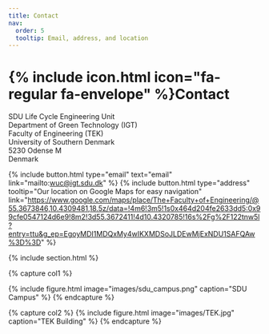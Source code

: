 ```yaml
---
title: Contact
nav:
  order: 5
  tooltip: Email, address, and location
---
```


# {% include icon.html icon="fa-regular fa-envelope" %}Contact

SDU Life Cycle Engineering Unit<br>
Department of Green Technology (IGT)<br>
Faculty of Engineering (TEK)<br>
University of Southern Denmark<br>
5230 Odense M<br>
Denmark

{%
  include button.html
  type="email"
  text="email"
  link="mailto:wuc@igt.sdu.dk"
%}
{%
  include button.html
  type="address"
  tooltip="Our location on Google Maps for easy navigation"
  link="https://www.google.com/maps/place/The+Faculty+of+Engineering/@55.3673846,10.4309481,18.5z/data=!4m6!3m5!1s0x464d204fe2633dd5:0x99cfe0547124d6e9!8m2!3d55.3672411!4d10.4320785!16s%2Fg%2F122tnw5l?entry=ttu&g_ep=EgoyMDI1MDQxMy4wIKXMDSoJLDEwMjExNDU1SAFQAw%3D%3D"
%}

{% include section.html %}

{% capture col1 %}

{%
  include figure.html
  image="images/sdu_campus.png"
  caption="SDU Campus"
%}
{% endcapture %}

{% capture col2 %}
{%
  include figure.html
  image="images/TEK.jpg"
  caption="TEK Building"
%}
{% endcapture %}
